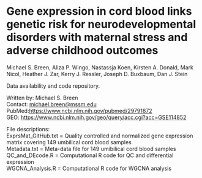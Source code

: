 # Gene expression in cord blood links genetic risk for neurodevelopmental disorders with maternal stress and adverse childhood outcomes

Michael S. Breen, Aliza P. Wingo, Nastassja Koen, Kirsten A. Donald, Mark Nicol, Heather J. Zar, Kerry J. Ressler, Joseph D. Buxbaum, Dan J. Stein


Data availability and code repository.

Written by: Michael S. Breen <br />
Contact: michael.breen@mssm.edu <br />
PubMed:https://www.ncbi.nlm.nih.gov/pubmed/29791872 <br />
GEO: https://www.ncbi.nlm.nih.gov/geo/query/acc.cgi?acc=GSE114852 <br />


File descriptions: <br />
ExprsMat_GitHub.txt = Quality controlled and normalized gene expression matrix covering 149 umbilical cord blood samples <br />
Metadata.txt = Meta-data file for 149 umibilical cord blood samples <br />
QC_and_DEcode.R = Computational R code for QC and differential expression <br />
WGCNA_Analysis.R = Computational R code for WGCNA analysis <br />
